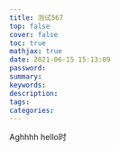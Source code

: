 ```yaml
---
title: 测试567
top: false
cover: false
toc: true
mathjax: true
date: 2021-06-15 15:13:09
password:
summary:
keywords:
description:
tags:
categories:
---
```


Aghhhh hello时

